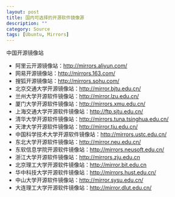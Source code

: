 ```yaml
---
layout: post
title: 国内可选择的开源软件镜像源
description: ""
category: Source
tags: [Ubuntu, Mirrors]
---
```

中国开源镜像站

* 阿里云开源镜像站：http://mirrors.aliyun.com/     
* 网易开源镜像站：http://mirrors.163.com/    
* 搜狐开源镜像站：http://mirrors.sohu.com/    
* 北京交通大学开源镜像站：http://mirror.bjtu.edu.cn/    
* 兰州大学开源软件镜像站：http://mirror.lzu.edu.cn/    
* 厦门大学开源软件镜像站：http://mirrors.xmu.edu.cn/    
* 上海交通大学开源软件镜像站：http://ftp.sjtu.edu.cn/    
* 清华大学开源软件镜像站：http://mirrors.tuna.tsinghua.edu.cn/    
* 天津大学开源软件镜像站：http://mirror.tju.edu.cn/    
* 中国科学技术大学开源软件镜像站：http://mirrors.ustc.edu.cn/    
* 东北大学开源软件镜像站：http://mirror.neu.edu.cn/    
* 东软信息学院开源软件镜像站：http://mirrors.neusoft.edu.cn/    
* 浙江大学开源软件镜像站：http://mirrors.zju.edu.cn
* 北京理工大学开源软件镜像站：http://mirror.bit.edu.cn
* 华中科技大学开源软件镜像站：http://mirrors.hust.edu.cn/    
* 中山大学开源软件镜像站：http://mirror.sysu.edu.cn/    
* 大连理工大学开源软件镜像站：http://mirror.dlut.edu.cn/    
